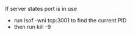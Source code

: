 If server states port is in use 
- run lsof -wni tcp:3001 to find the current PID
- then run kill -9 <PID>
